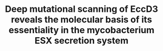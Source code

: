 ---
title: "Deep mutational scanning of EccD3 reveals the molecular basis of its essentiality in the mycobacterium ESX secretion system"
authors: "**Trinidad DD**, **Macdonald CB**, Rosenberg OS, **Fraser JS**, Coyote-Maestas W"
#journal: 
pub_date: "2024-08-26"
image: "/static/img/pub/2024_trinidad.jpg"
#pmid: 
#pmcid: 
#biorxiv:
biorxiv_version: "2024.08.23.609456v1"
#pdf: 
github:
- description: "EccD3_DMS"
  url: ddtrini/EccD3_DMS
links:
  - name: Coyote-Maestas Lab @ UCSF
    url: https://www.wcoyotelab.com/
---